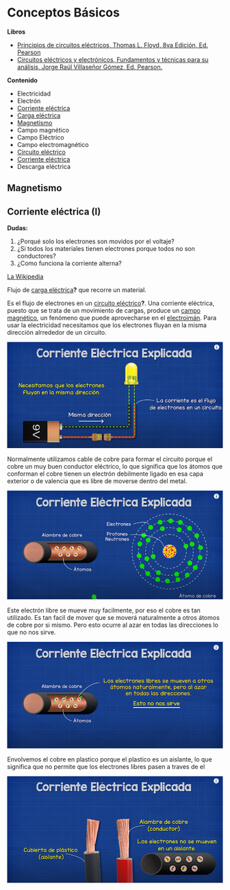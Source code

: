 # Conceptos Básicos

**Libros**

- [Principios de circuitos eléctricos, Thomas L. Floyd, 8va Edición, Ed. Pearson](./Principios_de_circuitos_electricos.pdf)
- [ Circuitos eléctricos y electrónicos, Fundamentos y técnicas para su análisis, Jorge Raúl Villaseñor Gómez, Ed. Pearson.](./Circuitos%20el%C3%A9ctricos%20y%20electr%C3%B3nicos%20-%20Jorge%20Ra%C3%BAl%20Villase%C3%B1or%20G%C3%B3mez.pdf)

**Contenido**

- Electricidad
- Electrón
- [Corriente eléctrica](#corriente-eléctrica)
- [Carga eléctrica](#carga-eléctrica)
- [Magnetismo](#magnetismo)
- Campo magnético
- Campo Eléctrico
- Campo electromagnético
- [Circuito eléctrico](#circuito-eléctrico)
- [Corriente eléctrica](#circuito-eléctrico)
- Descarga eléctrica

## Magnetismo

## Corriente eléctrica (I)

**Dudas:**

1. ¿Porqué solo los electrones son movidos por el voltaje?
2. ¿Si todos los materiales tienen electrones porque todos no son conductores?
3. ¿Como funciona la corriente alterna?

[La Wikipedia](https://es.wikipedia.org/wiki/Corriente_el%C3%A9ctrica)

Flujo de [carga eléctrica](#carga-eléctrica)**?** que recorre un material.

Es el flujo de electrones en un [circuito eléctrico](#circuito-eléctrico)**?**.
Una corriente eléctrica, puesto que se trata de un movimiento de cargas, produce un [campo magnético](#campo-magnético), un fenómeno que puede aprovecharse en el [electroimán](https://es.wikipedia.org/wiki/Electroim%C3%A1n). Para usar la electricidad necesitamos que los electrones fluyan en la misma dirección alrrededor de un circuito.

![Corriente eléctrica](./corriente_1.png)

Normalmente utilizamos cable de cobre para formar el circuito porque el cobre un muy buen conductor eléctrico, lo que significa que los átomos que conforman el cobre tienen un electrón debilmente ligado en esa capa exterior o de valencia que es libre de moverse dentro del metal.

![Corriente eléctrica](./corriente_2.png)

Este electrón libre se mueve muy facilmente, por eso el cobre es tan utilizado. Es tan facil de mover que se moverá naturalmente a otros átomos de cobre por si mismo. Pero esto ocurre al azar en todas las direcciones lo que no nos sirve.

![Corriente eléctrica](./corriente_3.png)

Envolvemos el cobre en plastico porque el plastico es un aislante, lo que significa que no permite que los electrones libres pasen a traves de el

![Corriente eléctrica](./corriente_4.png)
